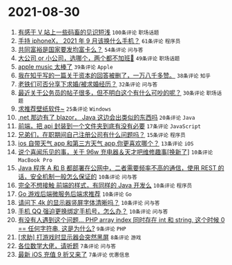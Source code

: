 # 2021-08-30

1. [有感于 V 站上一些码畜的见识短浅](https://www.v2ex.com/t/798745) `100条评论` `职场话题`
1. [手持 iphoneX， 2021 年 9 月该换什么手机？](https://www.v2ex.com/t/798768) `61条评论` `程序员`
1. [共同富裕是国家要发均富卡么？](https://www.v2ex.com/t/798751) `54条评论` `问与答`
1. [大公司 or 小公司，选哪个，两个都不加班🤣](https://www.v2ex.com/t/798789) `49条评论` `职场话题`
1. [apple music 太棒了](https://www.v2ex.com/t/798790) `39条评论` `Apple`
1. [我在知乎写的一篇关于资本的回答被删了，一万八千多赞。](https://www.v2ex.com/t/798772) `38条评论` `知乎`
1. [老铁们可否分享下求婚/被求婚经历？](https://www.v2ex.com/t/798764) `32条评论` `问与答`
1. [最近关于公务员的帖子很多，但不明白这个有什么可吵的呢？](https://www.v2ex.com/t/798776) `30条评论` `职场话题`
1. [求推荐壁纸软件~](https://www.v2ex.com/t/798741) `25条评论` `Windows`
1. [.net 那边有了 blazor， Java 这边会出类似的东西吗](https://www.v2ex.com/t/798779) `20条评论` `Java`
1. [前端，把 api 封装到一个文件夹到底有没有必要](https://www.v2ex.com/t/798770) `17条评论` `JavaScript`
1. [兄弟们，在职期间自己注册公司有什么问题吗？](https://www.v2ex.com/t/798805) `15条评论` `程序员`
1. [ios 自带天气 app 和第三方天气 app,你更喜欢哪个？](https://www.v2ex.com/t/798743) `13条评论` `iOS`
1. [说个喜闻乐见的事，关于 96w 充电器＆天才吧维修趣事[换新了]](https://www.v2ex.com/t/798813) `10条评论` `MacBook Pro`
1. [Java 程序 A 和 B 都部署在公网中，二者需要频率不高的通信，使用 REST 的话，安全机制一般怎么保证的](https://www.v2ex.com/t/798806) `10条评论` `问与答`
1. [完全不想接触 前端的样式，有同样的 Java 开发么](https://www.v2ex.com/t/798781) `10条评论` `程序员`
1. [Go 游戏后端微服务后端求推荐](https://www.v2ex.com/t/798778) `10条评论` `Go`
1. [请问下 4k 的显示器竖屏字体清晰吗？](https://www.v2ex.com/t/798760) `10条评论` `问与答`
1. [手机 QQ 强迫更换绑定手机号，怎么办？](https://www.v2ex.com/t/798742) `10条评论` `问与答`
1. [有没有人遇到这个问题... PHP array index 同时存在 int 和 string, 这个时候 0 == 任何字符串, 这是为什么?](https://www.v2ex.com/t/798784) `9条评论` `PHP`
1. [[求助] 打游戏时显示器会突然黑屏](https://www.v2ex.com/t/798750) `8条评论` `游戏`
1. [各位数学大佬，请听题](https://www.v2ex.com/t/798819) `7条评论` `问与答`
1. [最新 iOS 充值 9 折又来了](https://www.v2ex.com/t/798815) `7条评论` `优惠信息`
